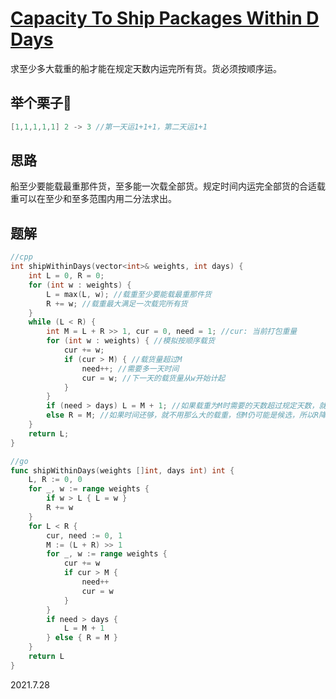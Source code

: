# [Capacity To Ship Packages Within D Days](https://leetcode.com/problems/capacity-to-ship-packages-within-d-days/submissions/)

求至少多大载重的船才能在规定天数内运完所有货。货必须按顺序运。

## 举个栗子🌰
```java
[1,1,1,1,1] 2 -> 3 //第一天运1+1+1，第二天运1+1
```

## 思路

船至少要能载最重那件货，至多能一次载全部货。规定时间内运完全部货的合适载重可以在至少和至多范围内用二分法求出。

## 题解

```cpp
//cpp
int shipWithinDays(vector<int>& weights, int days) {
    int L = 0, R = 0;
    for (int w : weights) {
        L = max(L, w); //载重至少要能载最重那件货
        R += w; //载重最大满足一次载完所有货
    }
    while (L < R) {
        int M = L + R >> 1, cur = 0, need = 1; //cur: 当前打包重量
        for (int w : weights) { //模拟按顺序载货
            cur += w;
            if (cur > M) { //载货量超过M
                need++; //需要多一天时间
                cur = w; //下一天的载货量从w开始计起
            }
        }
        if (need > days) L = M + 1; //如果载重为M时需要的天数超过规定天数，就提高最低载重L
        else R = M; //如果时间还够，就不用那么大的载重，但M仍可能是候选，所以R降低到M
    }
    return L;
}
```

```go
//go
func shipWithinDays(weights []int, days int) int {
    L, R := 0, 0
    for _, w := range weights {
        if w > L { L = w }
        R += w
    }
    for L < R {
        cur, need := 0, 1
        M := (L + R) >> 1
        for _, w := range weights {
            cur += w
            if cur > M {
                need++
                cur = w
            }
        }
        if need > days {
            L = M + 1
        } else { R = M }
    }
    return L
}
```

2021.7.28